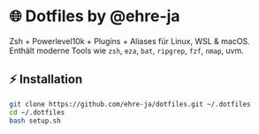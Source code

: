 # 🌐 Dotfiles by @ehre-ja

Zsh + Powerlevel10k + Plugins + Aliases für Linux, WSL & macOS.  
Enthält moderne Tools wie `zsh`, `eza`, `bat`, `ripgrep`, `fzf`, `nmap`, uvm.

## ⚡ Installation

```bash
git clone https://github.com/ehre-ja/dotfiles.git ~/.dotfiles
cd ~/.dotfiles
bash setup.sh

